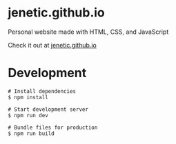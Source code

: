 # jenetic.github.io
Personal website made with HTML, CSS, and JavaScript

Check it out at [jenetic.github.io](https://jenetic.github.io/)

# Development
```shell
# Install dependencies
$ npm install

# Start development server
$ npm run dev

# Bundle files for production
$ npm run build
```